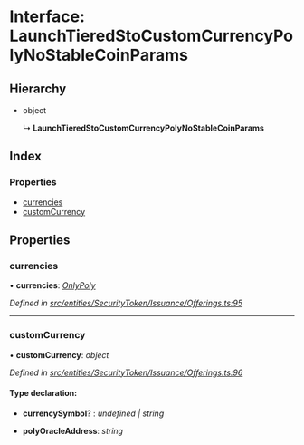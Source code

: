 # Interface: LaunchTieredStoCustomCurrencyPolyNoStableCoinParams

## Hierarchy

* object

  ↳ **LaunchTieredStoCustomCurrencyPolyNoStableCoinParams**

## Index

### Properties

* [currencies](_entities_securitytoken_issuance_offerings_.launchtieredstocustomcurrencypolynostablecoinparams.md#currencies)
* [customCurrency](_entities_securitytoken_issuance_offerings_.launchtieredstocustomcurrencypolynostablecoinparams.md#customcurrency)

## Properties

###  currencies

• **currencies**: *[OnlyPoly](../modules/_entities_securitytoken_issuance_offerings_.md#onlypoly)*

*Defined in [src/entities/SecurityToken/Issuance/Offerings.ts:95](https://github.com/PolymathNetwork/polymath-sdk/blob/fb8c7c9/src/entities/SecurityToken/Issuance/Offerings.ts#L95)*

___

###  customCurrency

• **customCurrency**: *object*

*Defined in [src/entities/SecurityToken/Issuance/Offerings.ts:96](https://github.com/PolymathNetwork/polymath-sdk/blob/fb8c7c9/src/entities/SecurityToken/Issuance/Offerings.ts#L96)*

#### Type declaration:

* **currencySymbol**? : *undefined | string*

* **polyOracleAddress**: *string*
